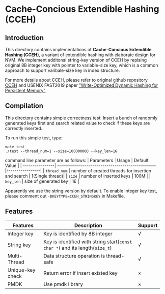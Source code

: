 <!--
 * @Author: your name
 * @Date: 2021-06-23 20:09:47
 * @LastEditTime: 2021-06-24 11:08:51
 * @LastEditors: your name
 * @Description: In User Settings Edit
 * @FilePath: /PIE/src/index/CCEH/README.md
-->
# Cache-Concious Extendible Hashing (CCEH)
## Introduction
This directory contains implementations of **Cache-Concious Extendible Hashing (CCEH)**, a variant of 
extendible hashing with elaborate design for NVM. We implement additonal string-key version of CCEH by replaing 
original 8B integer key with pointer to variable-size key, which is a common approach to support varibale-size key
in index structure. 

For more details about CCEH, please refer to original github repository [CCEH](https://github.com/DICL/CCEH) 
and USENIX FAST2019 paper ["Write-Optimized Dynamic Hashing for Persistent Memory"](https://www.usenix.org/conference/fast19/presentation/nam)

## Compilation
This directory contains simple correctness test: Insert a bunch of randomly generated keys first and search related value to check if these keys are correctly inserted.

To run this simple test, type:
```
make test
./test --thread_num=1 --size=100000000 --key_len=16
```
command line parameter are as follows:
| Parameters      | Usage                                              | Default Value   |
| ----------------| -------------------------------------------------- |-----------------|
| ``thread_num``  | number of created threads for insertion and search | 1(Single thread)|
| ``size``        | number of inserted keys                            | 100M            |
| ``key_len``     | size of generated key                              | 16              |

Apparently we use the string version by default. To enable integer key test, please comment out ``-DKEYTYPE=CCEH_STRINGKEY`` in Makefile.

## Features

| Features        |    Description                                                                                     | Support |
|-----------------|----------------------------------------------------------------------------------------------------|---------| 
| Integer key     |    Key is identified by 8B integer                                                                 | √       |
| String  key     |    Key is identified with string start(``const char *``) and its length(``size_t``)                | √       |
| Multi-Thread    |    Data structure operation is thread-safe                                                         | √       |
| Unique-key check|    Return error if insert existed key                                                              | ×       |
| PMDK            |    Use pmdk library                                                                                | ×       |
